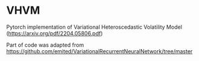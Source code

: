 # VHVM

Pytorch implementation of Variational Heteroscedastic Volatility Model (https://arxiv.org/pdf/2204.05806.pdf)

Part of code was adapted from https://github.com/emited/VariationalRecurrentNeuralNetwork/tree/master